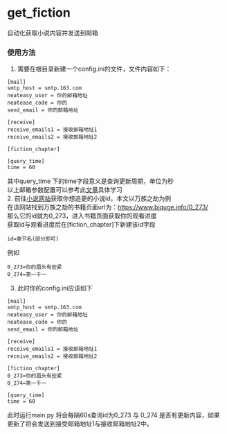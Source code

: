 # get_fiction
自动化获取小说内容并发送到邮箱

### 使用方法
1. 需要在根目录新建一个config.ini的文件，文件内容如下：
```
[mail]
smtp_host = smtp.163.com
neateasy_user = 你的邮箱地址
neatease_code = 你的
send_email = 你的邮箱地址

[receive]
receive_emails1 = 接收邮箱地址1
receive_emails2 = 接收邮箱地址2

[fiction_chapter]

[query_time]
time = 60
```
其中query_time 下的time字段意义是查询更新周期，单位为秒<br>
以上邮箱参数配置可以参考此[文章](https://www.yrblog.cn/2019/08/27/androidlinux03/ "文章")具体学习 <br>
2. 前往[小说网站](http://www.biquge.info/ "小说网站")获取你想追更的小说id，本文以万族之劫为例<br>
在该网站找到万族之劫的书籍页面url为：https://www.biquge.info/0_273/<br>
那么它的id就为0_273，进入书籍页面获取你的观看进度<br>
获取id与观看进度后在[fiction_chapter]下新建该id字段<br>
```
id=章节名(部分即可)
```
例如
```
0_273=你的眉头有些紧
0_274=第一千一
```
3. 此时你的config.ini应该如下
```
[mail]
smtp_host = smtp.163.com
neateasy_user = 你的邮箱地址
neatease_code = 你的
send_email = 你的邮箱地址

[receive]
receive_emails1 = 接收邮箱地址1
receive_emails2 = 接收邮箱地址2

[fiction_chapter]
0_273=你的眉头有些紧
0_274=第一千一

[query_time]
time = 60
```
此时运行main.py 将会每隔60s查询id为0_273 与 0_274 是否有更新内容，如果更新了将会发送到接受邮箱地址1与接收邮箱地址2中。
